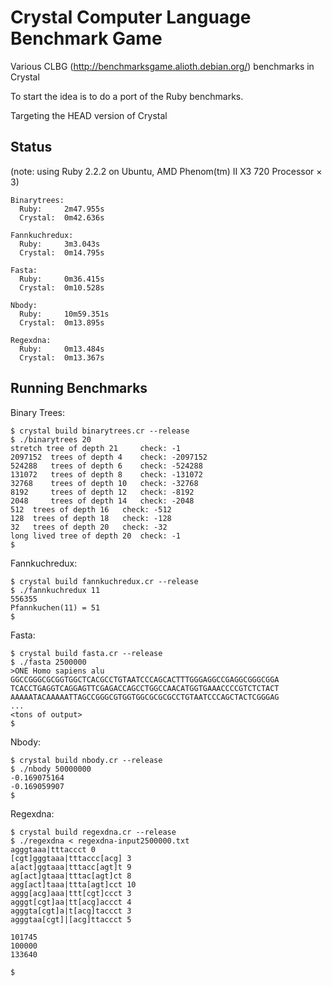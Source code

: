 Crystal Computer Language Benchmark Game
========================================

Various CLBG (http://benchmarksgame.alioth.debian.org/) benchmarks in Crystal

To start the idea is to do a port of the Ruby benchmarks.

Targeting the HEAD version of Crystal

Status
------

(note: using Ruby 2.2.2 on Ubuntu, AMD Phenom(tm) II X3 720 Processor × 3)

    Binarytrees:
      Ruby:     2m47.955s
      Crystal:  0m42.636s

    Fannkuchredux:
      Ruby:     3m3.043s
      Crystal:  0m14.795s

    Fasta:
      Ruby:     0m36.415s
      Crystal:  0m10.528s

    Nbody:
      Ruby:     10m59.351s
      Crystal:  0m13.895s

    Regexdna:
      Ruby:     0m13.484s
      Crystal:  0m13.367s

Running Benchmarks
------------------

Binary Trees:

    $ crystal build binarytrees.cr --release
    $ ./binarytrees 20
    stretch tree of depth 21	 check: -1
    2097152	 trees of depth 4	 check: -2097152
    524288	 trees of depth 6	 check: -524288
    131072	 trees of depth 8	 check: -131072
    32768	 trees of depth 10	 check: -32768
    8192	 trees of depth 12	 check: -8192
    2048	 trees of depth 14	 check: -2048
    512	 trees of depth 16	 check: -512
    128	 trees of depth 18	 check: -128
    32	 trees of depth 20	 check: -32
    long lived tree of depth 20	 check: -1
    $

Fannkuchredux:

    $ crystal build fannkuchredux.cr --release
    $ ./fannkuchredux 11
    556355
    Pfannkuchen(11) = 51
    $

Fasta:

    $ crystal build fasta.cr --release
    $ ./fasta 2500000
    >ONE Homo sapiens alu
    GGCCGGGCGCGGTGGCTCACGCCTGTAATCCCAGCACTTTGGGAGGCCGAGGCGGGCGGA
    TCACCTGAGGTCAGGAGTTCGAGACCAGCCTGGCCAACATGGTGAAACCCCGTCTCTACT
    AAAAATACAAAAATTAGCCGGGCGTGGTGGCGCGCGCCTGTAATCCCAGCTACTCGGGAG
    ...
    <tons of output>
    $

Nbody:

    $ crystal build nbody.cr --release
    $ ./nbody 50000000
    -0.169075164
    -0.169059907
    $

Regexdna:

    $ crystal build regexdna.cr --release
    $ ./regexdna < regexdna-input2500000.txt
    agggtaaa|tttaccct 0
    [cgt]gggtaaa|tttaccc[acg] 3
    a[act]ggtaaa|tttacc[agt]t 9
    ag[act]gtaaa|tttac[agt]ct 8
    agg[act]taaa|ttta[agt]cct 10
    aggg[acg]aaa|ttt[cgt]ccct 3
    agggt[cgt]aa|tt[acg]accct 4
    agggta[cgt]a|t[acg]taccct 3
    agggtaa[cgt]|[acg]ttaccct 5

    101745
    100000
    133640

    $
